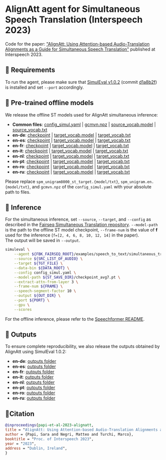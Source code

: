 # AlignAtt agent for Simultaneous Speech Translation (Interspeech 2023)
Code for the paper: ["AlignAtt: Using Attention-based Audio-Translation Alignments as a Guide for Simultaneous Speech Translation"](https://www.isca-speech.org/archive/pdfs/interspeech_2023/papi23_interspeech.pdf) published at Interspeech 2023.

## 📎 Requirements
To run the agent, please make sure that [SimulEval v1.0.2](https://github.com/facebookresearch/SimulEval) (commit [d1a8b2f](https://github.com/facebookresearch/SimulEval/commit/d1a8b2f0b13fe5204f3dcb4935cae9c73dbfc285)) is installed 
and set `--port` accordingly.

## 📌 Pre-trained offline models
We release the offline ST models used for AlignAtt simultaneous inference:
- **Common files**: [config_simul.yaml](https://fbk-my.sharepoint.com/:u:/g/personal/spapi_fbk_eu/Ec6V_VD--ApDq_N_qNaSzMgBqzsPtjRgw4KXphN4qmfDdA?e=X5S8Fg) | [gcmvn.npz](https://fbk-my.sharepoint.com/:u:/g/personal/spapi_fbk_eu/EVM-sFGlIitEnLrReN0P7kUBgayJ0rR5xB8dqvPYwjP8QQ?e=zdDoPJ) | [source_vocab.model](https://fbk-my.sharepoint.com/:u:/g/personal/spapi_fbk_eu/Eb5QB3M3NzNPnL_WTlPPKV8B3Def2irOo8v-8Y4gh9C0Rw?e=wsyzMr) | [source_vocab.txt](https://fbk-my.sharepoint.com/:t:/g/personal/spapi_fbk_eu/EXIWH7oKoUhKm-JfoOJF4YgBfAiwNRnmzdRxwbeve_Fo0g?e=egZsxm)
- **en-de**: [checkpoint](https://fbk-my.sharepoint.com/:u:/g/personal/spapi_fbk_eu/ERN7FQPbgz9EqA7yx5PnNlUB-qsj6vRVVuvwrj7QWGv8eA?e=BaKqXp) | [target_vocab.model](https://fbk-my.sharepoint.com/:u:/g/personal/spapi_fbk_eu/EalfrTxZUntBjFZDZDdoAqIBx7Bl5ODQ-lbZa6eIU3MUEw?e=HvxSUq) | [target_vocab.txt](https://fbk-my.sharepoint.com/:t:/g/personal/spapi_fbk_eu/EcvmsOCscihApu43f5w7P4UBHDBweGIve696G3Ip1MstAA?e=Opkd88)
- **en-es**: [checkpoint](https://fbk-my.sharepoint.com/:u:/g/personal/spapi_fbk_eu/EQDfjdiau8NGo9RjM3RThVIBtX2aSJtzR6QnMVXyXYlB4Q?e=gt54tA) | [target_vocab.model](https://fbk-my.sharepoint.com/:u:/g/personal/spapi_fbk_eu/EflcO5Xh7cdDuCCKS69bqL4BUEB9AJ68JbSQ4uehBl9WTQ?e=Gnn41C) | [target_vocab.txt](https://fbk-my.sharepoint.com/:t:/g/personal/spapi_fbk_eu/EaN1Ex8oX6BLpCzyeBjyWvABOHJj_loVn8cBv-27PsVMuQ?e=ukrlwd)
- **en-fr**: [checkpoint](https://fbk-my.sharepoint.com/:u:/g/personal/spapi_fbk_eu/EeFePDdaD6xFu3n5_qF0ctkBWyUgI12R7xxvz3CmD8aMGg?e=dRcY2G) | [target_vocab.model](https://fbk-my.sharepoint.com/:u:/g/personal/spapi_fbk_eu/EWG7G2--Gn9Jsj4yDBtfnU8BZAj_oqXHZFmJbVY9_nmBVQ?e=guBSOj) | [target_vocab.txt](https://fbk-my.sharepoint.com/:t:/g/personal/spapi_fbk_eu/Ead49VOobUZLhO-Q9oy8qEkBGHp4OHtajuQwHfyWM9CZvQ?e=PGbKCv)
- **en-it**: [checkpoint](https://fbk-my.sharepoint.com/:u:/g/personal/spapi_fbk_eu/EQMN21JadJBJtUYOVLvxqJoBwrg9_G9QOd26oZI5UZhNPA?e=cFCjC2) | [target_vocab.model](https://fbk-my.sharepoint.com/:u:/g/personal/spapi_fbk_eu/EdkXa_WHAwdBitobYAcSpicBDRRw752opIhXS3fDzKrGfA?e=Kz8exm) | [target_vocab.txt](https://fbk-my.sharepoint.com/:t:/g/personal/spapi_fbk_eu/ETBVj1iW__pKt1I45myEfRQB1c9en_PSGlVUdjaeJtYBrQ?e=bVX0cs)
- **en-nl**: [checkpoint](https://fbk-my.sharepoint.com/:u:/g/personal/spapi_fbk_eu/EdeHs9WupaNAkH2tO6hVF9MBhnCs4AGbFj57d9E7WE2qDg?e=H4ZL6d) | [target_vocab.model](https://fbk-my.sharepoint.com/:u:/g/personal/spapi_fbk_eu/EXDN_uHlhbRPiCXjKTEDoQsBpKJxO7Eq7JoGPS7oGbjmjw?e=lderWt) | [target_vocab.txt](https://fbk-my.sharepoint.com/:t:/g/personal/spapi_fbk_eu/Ea5tH0sTJchIj4uTsTAN74gBNTAIby5KcEWnXkyroJ5IJQ?e=rpB7yz)
- **en-pt**: [checkpoint](https://fbk-my.sharepoint.com/:u:/g/personal/spapi_fbk_eu/EUq0TG0z06FOhnYeBRijFYkBmbViXFyobZdxWE_5XZ0HbQ?e=v6lQrx) | [target_vocab.model](https://fbk-my.sharepoint.com/:u:/g/personal/spapi_fbk_eu/Ed_F15MAU9RLmzZjnXyhSd0BUGZUmdM9SYIJXr2vJFx4hw?e=A6ZkHD) | [target_vocab.txt](https://fbk-my.sharepoint.com/:t:/g/personal/spapi_fbk_eu/EahcXlA1QdZJvNSf0h0WcT8BzoXGXV7g3_1CB4OTCdRdUA?e=k8iWBD)
- **en-ro**: [checkpoint](https://fbk-my.sharepoint.com/:u:/g/personal/spapi_fbk_eu/ESTYU-VZVaBEgTIrIaetL5oB-fyKhjBys1ZP-NQY71vpYQ?e=Q8kIcq) | [target_vocab.model](https://fbk-my.sharepoint.com/:u:/g/personal/spapi_fbk_eu/Ec7F-LDB8JZMrgcDaHaPLLUBBhVW3Kchs_smpgKkdXgpbA?e=kRrzkg) | [target_vocab.txt](https://fbk-my.sharepoint.com/:t:/g/personal/spapi_fbk_eu/EagKc8ELpvtOuaWpKt41gC4BSlzX0I3ql85_3QAiWW5JOw?e=b0R42Y)
- **en-ru**: [checkpoint](https://fbk-my.sharepoint.com/:u:/g/personal/spapi_fbk_eu/EcbqPbOcjapEi0ynC6nzobQB0aBDOuIBDGjXp_4O1pl4eA?e=7im8jJ) | [target_vocab.model](https://fbk-my.sharepoint.com/:u:/g/personal/spapi_fbk_eu/EXs7Ehftq-5JomvtvoBc59cBCYNIJ5jqyg2MYR3YbaAuKg?e=k8J4fE) | [target_vocab.txt](https://fbk-my.sharepoint.com/:t:/g/personal/spapi_fbk_eu/ETwqlSVMjydHg_jPCW5Cn1gBjk7WPwoXvDQXeuoyQH0O_w?e=cr4AdP)

Please replace `spm_unigram8000_st_target.{model/txt}`, `spm_unigram.en.{model/txt}`, and `gcmvn.npz` of the `config_simul.yaml` with your absolute path to files.

## 🤖 Inference
For the simultaneous inference, set `--source`, `--target`, and `--config` as described in the 
[Fairseq Simultaneous Translation repository](https://github.com/facebookresearch/fairseq/blob/main/examples/speech_to_text/docs/simulst_mustc_example.md#inference--evaluation).
`--model-path` is the path to the offline ST model checkpoint, 
`--frame-num` is the value of **f** used for the inference (`f=[2, 4, 6, 8, 10, 12, 14]` in the paper).  
The output will be saved in `--output`.

```bash
simuleval \
    --agent ${FBK_FAIRSEQ_ROOT}/examples/speech_to_text/simultaneous_translation/agents/v1_0/simul_offline_alignatt.py \
    --source ${SRC_LIST_OF_AUDIO} \
    --target ${TGT_FILE} \
    --data-bin ${DATA_ROOT} \
    --config config_simul.yaml \
    --model-path ${ST_SAVE_DIR}/checkpoint_avg7.pt \
    --extract-attn-from-layer 3 \
    --frame-num ${FRAME} \
    --speech-segment-factor 10 \
    --output ${OUT_DIR} \
    --port ${PORT} \
    --gpu \
    --scores
```
For the offline inference, please refer to the [Speechformer README](SPEECHFORMER.md#generate).

## 💬 Outputs
To ensure complete reproducibility, we also release the outputs obtained by AlignAtt using SimulEval 1.0.2:
- **en-de**: [outputs folder](https://fbk-my.sharepoint.com/:f:/g/personal/spapi_fbk_eu/Ev-Dkc0stNVMo0tCg3rwR0YBurTqZJOjh6FGTKICYgjwQA?e=N5Rwbz)
- **en-es**: [outputs folder](https://fbk-my.sharepoint.com/:f:/g/personal/spapi_fbk_eu/EmTf9nCL9nVDmsNAoRHcARkByaY667u4wopiHXcvy2dZyQ?e=fquhK8)
- **en-fr**: [outputs folder](https://fbk-my.sharepoint.com/:f:/g/personal/spapi_fbk_eu/ErsUFR-hHU5Omy3zCdaObOAB9g-v-EcdiClSmIFbOPk0lg?e=LVbmCg)
- **en-it**: [outputs folder](https://fbk-my.sharepoint.com/:f:/g/personal/spapi_fbk_eu/ErjR4sSFXudDv0gZdNaCJBcBChL_SEORM9y7vf0D-5KCNw?e=QSxeDY)
- **en-nl**: [outputs folder](https://fbk-my.sharepoint.com/:f:/g/personal/spapi_fbk_eu/Ei2gTDx5go5FlYaOTOt7tUUBmEFjRujpHq6KdSJD_B_Saw?e=00cQnu)
- **en-pt**: [outputs folder](https://fbk-my.sharepoint.com/:f:/g/personal/spapi_fbk_eu/EsHeu38ilU5EmN_00UJqheYBh8Hq31sjytsFZtxblU5hvA?e=z9u7UP)
- **en-ro**: [outputs folder](https://fbk-my.sharepoint.com/:f:/g/personal/spapi_fbk_eu/Ek9ynavxxlhLvrNlAOrLp9cBWiDBGd0AmEXF5DyVMZlZdQ?e=5Gu2Gz)
- **en-ru**: [outputs folder](https://fbk-my.sharepoint.com/:f:/g/personal/spapi_fbk_eu/Epftl62OIE1PoBzdHRMTZtMBZZZsjEcYbWarfs207EpTOg?e=G92Mq9)


## 📍Citation
```bibtex
@inproceedings{papi-et-al-2023-alignatt,
title = "AlignAtt: Using Attention-based Audio-Translation Alignments as a Guide for Simultaneous Speech Translation",
author = {Papi, Sara and Negri, Matteo and Turchi, Marco},
booktitle = "Proc. of Interspeech 2023",
year = "2023",
address = "Dublin, Ireland",
}
```

